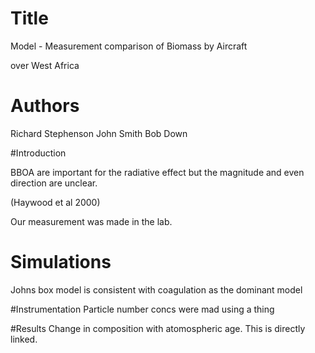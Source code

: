 # Title
Model - Measurement comparison of Biomass by Aircraft

over West Africa

# Authors
Richard Stephenson
John Smith
Bob Down


#Introduction

BBOA are important for the radiative effect but the magnitude and even direction are unclear.

(Haywood et al 2000)

Our measurement was made in the lab.

# Simulations
Johns box model is consistent with coagulation
as the dominant model

#Instrumentation
Particle number concs were mad using a thing

#Results
Change in composition with atomospheric age.
This is directly linked.